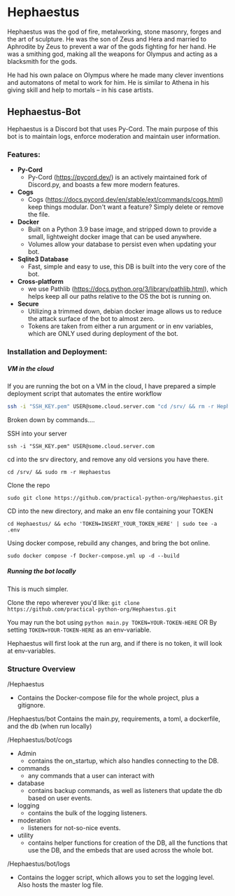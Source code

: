 # Hephaestus
Hephaestus was the god of fire, metalworking, stone masonry, forges and the art of sculpture.
He was the son of Zeus and Hera and married to Aphrodite by Zeus to prevent a war of the gods fighting for her hand.
He was a smithing god, making all the weapons for Olympus and acting as a blacksmith for the gods.

He had his own palace on Olympus where he made many clever inventions and automatons of metal to work for him.
He is similar to Athena in his giving skill and help to mortals – in his case artists.

## Hephaestus-Bot
Hephaestus is a Discord bot that uses Py-Cord. The main purpose of this bot is to maintain logs, enforce moderation
and maintain user information.

### Features:

- **Py-Cord**
  - Py-Cord (https://pycord.dev/) is an actively maintained fork of Discord.py, and boasts a few more modern features. 
- **Cogs**
  - Cogs (https://docs.pycord.dev/en/stable/ext/commands/cogs.html) keep things modular. Don't want a feature? Simply delete or remove the file. 
- **Docker**
  - Built on a Python 3.9 base image, and stripped down to provide a small, lightweight docker image that can be used anywhere. 
  - Volumes allow your database to persist even when updating your bot. 
- **Sqlite3 Database**
  - Fast, simple and easy to use, this DB is built into the very core of the bot. 
- **Cross-platform**
  - we use Pathlib (https://docs.python.org/3/library/pathlib.html), which helps keep all our paths relative to the OS the bot is running on. 
- **Secure**
  - Utilizing a trimmed down, debian docker image allows us to reduce the attack surface of the bot to almost zero.
  - Tokens are taken from either a run argument or in env variables, which are ONLY used during deployment of the bot.

### Installation and Deployment:

##### VM in the cloud
If you are running the bot on a VM in the cloud, I have prepared a simple deployment script that automates the entire workflow

``` bash
ssh -i "SSH_KEY.pem" USER@some.cloud.server.com "cd /srv/ && rm -r Hephaestus && git clone https://github.com/practical-python-org/Hephaestus.git && cd Hephaestus/ && echo 'TOKEN=INSERT_YOUR_TOKEN_HERE' | tee -a .env && docker compose -f Docker-compose.yml up -d --build"
```
Broken down by commands....

SSH into your server

```ssh -i "SSH_KEY.pem" USER@some.cloud.server.com ```

cd into the srv directory, and remove any old versions you have there.

```cd /srv/ && sudo rm -r Hephaestus ```

Clone the repo

```sudo git clone https://github.com/practical-python-org/Hephaestus.git ```

CD into the new directory, and make an env file containing your TOKEN

```cd Hephaestus/ && echo 'TOKEN=INSERT_YOUR_TOKEN_HERE' | sudo tee -a .env```

Using docker compose, rebuild any changes, and bring the bot online.

```sudo docker compose -f Docker-compose.yml up -d --build```


##### Running the bot locally
This is much simpler.

Clone the repo wherever you'd like: ```git clone https://github.com/practical-python-org/Hephaestus.git```
   
You may run the bot using ```python main.py TOKEN=YOUR-TOKEN-HERE```
OR
By setting ```TOKEN=YOUR-TOKEN-HERE``` as an env-variable. 

Hephaestus will first look at the run arg, and if there is no token, it will look at env-variables.


### Structure Overview
/Hephaestus
- Contains the Docker-compose file for the whole project, plus a gitignore.

/Hephaestus/bot
Contains the main.py, requirements, a toml, a dockerfile, and the db (when run locally)

/Hephaestus/bot/cogs
- Admin
  - contains the on_startup, which also handles connecting to the DB. 
- commands
  - any commands that a user can interact with
- database
  - contains backup commands, as well as listeners that update the db based on user events.
- logging
  - contains the bulk of the logging listeners.
- moderation
  - listeners for not-so-nice events.
- utility
  - contains helper functions for creation of the DB, all the functions that use the DB, and the embeds that are used across the whole bot.

/Hephaestus/bot/logs
- Contains the logger script, which allows you to set the logging level. Also hosts the master log file. 